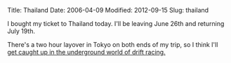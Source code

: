 Title: Thailand
Date: 2006-04-09
Modified: 2012-09-15
Slug: thailand

I bought my ticket to Thailand today. I'll be leaving June 26th and returning July 19th.

There's a two hour layover in Tokyo on both ends of my trip, so I think I'll <a href="http://www.imdb.com/title/tt0463985/" >get caught up in the underground world of drift racing.</a>
